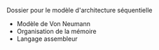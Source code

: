 Dossier pour le modèle d'architecture séquentielle

- Modèle de Von Neumann
- Organisation de la mémoire
- Langage assembleur
